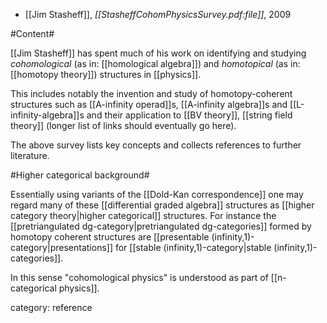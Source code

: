 

* [[Jim Stasheff]], _[[StasheffCohomPhysicsSurvey.pdf:file]]_, 2009


#Content#

[[Jim Stasheff]] has spent much of his work on identifying and studying _cohomological_ (as in: [[homological algebra]]) and _homotopical_ (as in: [[homotopy theory]]) structures in [[physics]]. 

This includes notably the invention and study of homotopy-coherent structures such as [[A-infinity operad]]s, [[A-infinity algebra]]s and [[L-infinity-algebra]]s and their application to [[BV theory]], [[string field theory]]  (longer list of links should eventually go here). 

The above survey lists key concepts and collects references to further literature.

#Higher categorical background#

Essentially using variants of the [[Dold-Kan correspondence]] one may regard many of these [[differential graded algebra]] structures as [[higher category theory|higher categorical]] structures. For instance the [[pretriangulated dg-category|pretriangulated dg-categories]] formed by homotopy coherent structures are [[presentable (infinity,1)-category|presentations]] for [[stable (infinity,1)-category|stable (infinity,1)-categories]].

In this sense "cohomological physics" is understood as part of [[n-categorical physics]].

category: reference